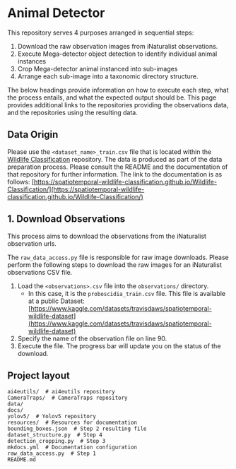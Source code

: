 # Animal Detector

This repository serves 4 purposes arranged in sequential steps: 
1. Download the raw observation images from iNaturalist observations. 
2. Execute Mega-detector object detection to identify individual animal instances
3. Crop Mega-detector animal instanced into sub-images
4. Arrange each sub-image into a taxonomic directory structure. 

The below headings provide information on how to execute each step, what the process entails, and what the expected
output should be. This page provides additional links to the repositories providing the observations data, and the repositories
using the resulting data. 

## Data Origin
Please use the `<dataset_name>_train.csv` file that is located within the [Wildlife Classification](https://github.com/Spatiotemporal-Wildlife-Classification/Wildlife-Classification)
repository. The data is produced as part of the data preparation process. Please consult the README and the documentation of that repository
for further information. The link to the documentation is as follows: [https://spatiotemporal-wildlife-classification.github.io/Wildlife-Classification/](https://spatiotemporal-wildlife-classification.github.io/Wildlife-Classification/)


## 1. Download Observations
This process aims to download the observations from the iNaturalist observation urls. 

The `raw_data_access.py` file is responsible for raw image downloads. 
Please perform the following steps to download the raw images for an iNaturalist observations CSV file.

1. Load the `<observations>.csv` file into the `observations/` directory. 
    - In this case, it is the `proboscidia_train.csv` file. This file is available at a public Dataset: [https://www.kaggle.com/datasets/travisdaws/spatiotemporal-wildlife-dataset](https://www.kaggle.com/datasets/travisdaws/spatiotemporal-wildlife-dataset)
2. Specify the name of the observation file on line 90.
3. Execute the file. The progress bar will update you on the status of the download.

## Project layout

    ai4eutils/  # ai4eutils repository
    CameraTraps/  # CameraTraps repository
    data/  
    docs/  
    yolov5/  # Yolov5 repository
    resources/  # Resources for documentation
    bounding_boxes.json  # Step 2 resulting file
    dataset_structure.py  # Step 4
    detection_cropping.py  # Step 3
    mkdocs.yml  # Documentation configuration
    raw_data_access.py  # Step 1
    README.md 
